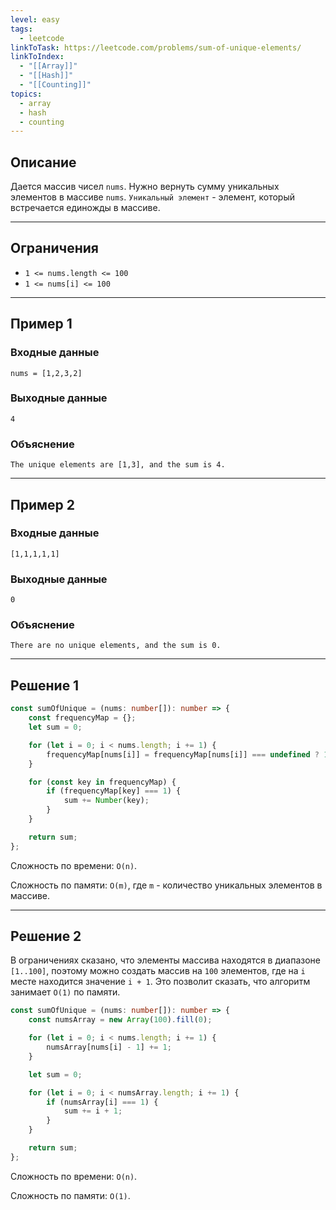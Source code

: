 ```yaml
---
level: easy
tags:
  - leetcode
linkToTask: https://leetcode.com/problems/sum-of-unique-elements/
linkToIndex:
  - "[[Array]]"
  - "[[Hash]]"
  - "[[Counting]]"
topics:
  - array
  - hash
  - counting
---
```

## Описание

Дается массив чисел `nums`. Нужно вернуть сумму уникальных элементов в массиве `nums`. `Уникальный элемент` - элемент, который встречается единожды в массиве.

---
## Ограничения

- `1 <= nums.length <= 100`
- `1 <= nums[i] <= 100`

---
## Пример 1

### Входные данные

```
nums = [1,2,3,2]
```
### Выходные данные

```
4
```
### Объяснение

```
The unique elements are [1,3], and the sum is 4.
```

---
## Пример 2

### Входные данные

```
[1,1,1,1,1]
```
### Выходные данные

```
0
```
### Объяснение

```
There are no unique elements, and the sum is 0.
```

---


## Решение 1

```typescript
const sumOfUnique = (nums: number[]): number => {
	const frequencyMap = {};
	let sum = 0;

	for (let i = 0; i < nums.length; i += 1) {
		frequencyMap[nums[i]] = frequencyMap[nums[i]] === undefined ? 1 : frequencyMap[nums[i]] + 1;
	}

	for (const key in frequencyMap) {
		if (frequencyMap[key] === 1) {
			sum += Number(key);
		}
	}

	return sum;
};
```

Сложность по времени: `O(n)`.

Сложность по памяти: `O(m)`, где `m` - количество уникальных элементов в массиве.

---
## Решение 2

В ограничениях сказано, что элементы массива находятся в диапазоне `[1..100]`, поэтому можно создать массив на `100` элементов, где на `i` месте находится значение `i + 1`. Это позволит сказать, что алгоритм занимает `O(1)` по памяти.

```typescript
const sumOfUnique = (nums: number[]): number => {
	const numsArray = new Array(100).fill(0);

	for (let i = 0; i < nums.length; i += 1) {
		numsArray[nums[i] - 1] += 1;
	}

	let sum = 0;

	for (let i = 0; i < numsArray.length; i += 1) {
		if (numsArray[i] === 1) {
			sum += i + 1;
		}
	}

	return sum;
};
```

Сложность по времени: `O(n)`.

Сложность по памяти: `O(1)`.